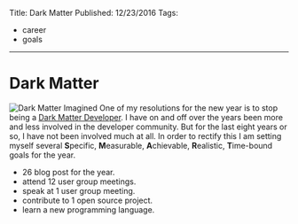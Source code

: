 Title: Dark Matter
Published: 12/23/2016
Tags: 
  - career
  - goals
---
# Dark Matter
![Dark Matter Imagined](/assets/images/out-there-dark-matter-videoSixteenByNine600.gif)
One of my resolutions for the new year is to stop being a [Dark Matter Developer](http://www.hanselman.com/blog/DarkMatterDevelopersTheUnseen99.aspx).
I have on and off over the years been more and less involved in the developer community. But for the last eight years or so, I have not been involved much at all.
In order to rectify this I am setting myself several **S**pecific, **M**easurable, **A**chievable, **R**ealistic, **T**ime-bound goals for the year.

* 26 blog post for the year.
* attend 12 user group meetings.
* speak at 1 user group meeting.
* contribute to 1 open source project.
* learn a new programming language.


